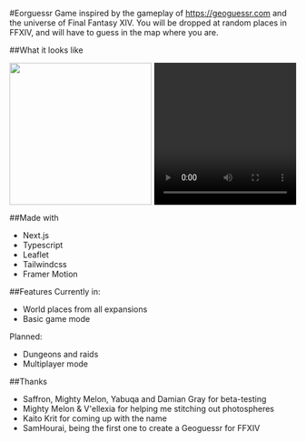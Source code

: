#Eorguessr
Game inspired by the gameplay of https://geoguessr.com and the universe of Final Fantasy XIV.
You will be dropped at random places in FFXIV, and will have to guess in the map where you are.

##What it looks like
<div style="display:flex;gap:5px;">
<img src="https://i.imgur.com/d3290Jk.png" width="250"/>
<video src="https://i.imgur.com/2PDJH5J.mp4" width="250" autoplay loop/>
<img src="https://i.imgur.com/d6KaW27.gif" width="250" />
</div>

##Made with
- Next.js
- Typescript
- Leaflet
- Tailwindcss
- Framer Motion

##Features
Currently in:
- World places from all expansions
- Basic game mode

Planned:
- Dungeons and raids
- Multiplayer mode

##Thanks
- Saffron, Mighty Melon, Yabuqa and Damian Gray for beta-testing
- Mighty Melon & V'ellexia for helping me stitching out photospheres
- Kaito Krit for coming up with the name
- SamHourai, being the first one to create a Geoguessr for FFXIV